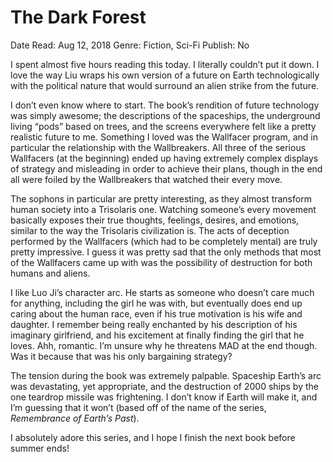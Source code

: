 # The Dark Forest

Date Read: Aug 12, 2018
Genre: Fiction, Sci-Fi
Publish: No

I spent almost five hours reading this today. I literally couldn’t put it down. I love the way Liu wraps his own version of a future on Earth technologically with the political nature that would surround an alien strike from the future.

I don’t even know where to start. The book’s rendition of future technology was simply awesome; the descriptions of the spaceships, the underground living “pods” based on trees, and the screens everywhere felt like a pretty realistic future to me. Something I loved was the Wallfacer program, and in particular the relationship with the Wallbreakers. All three of the serious Wallfacers (at the beginning) ended up having extremely complex displays of strategy and misleading in order to achieve their plans, though in the end all were foiled by the Wallbreakers that watched their every move.

The sophons in particular are pretty interesting, as they almost transform human society into a Trisolaris one. Watching someone’s every movement basically exposes their true thoughts, feelings, desires, and emotions, similar to the way the Trisolaris civilization is. The acts of deception performed by the Wallfacers (which had to be completely mental) are truly pretty impressive. I guess it was pretty sad that the only methods that most of the Wallfacers came up with was the possibility of destruction for both humans and aliens.

I like Luo Ji’s character arc. He starts as someone who doesn’t care much for anything, including the girl he was with, but eventually does end up caring about the human race, even if his true motivation is his wife and daughter. I remember being really enchanted by his description of his imaginary girlfriend, and his excitement at finally finding the girl that he loves. Ahh, romantic. I’m unsure why he threatens MAD at the end though. Was it because that was his only bargaining strategy?

The tension during the book was extremely palpable. Spaceship Earth’s arc was devastating, yet appropriate, and the destruction of 2000 ships by the one teardrop missile was frightening. I don’t know if Earth will make it, and I’m guessing that it won’t (based off of the name of the series, *Remembrance of Earth’s Past*).

I absolutely adore this series, and I hope I finish the next book before summer ends!